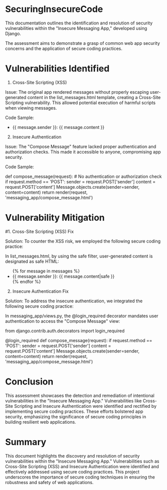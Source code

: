# SecuringInsecureCode

This documentation outlines the identification and resolution of security vulnerabilities within the "Insecure Messaging App," developed using Django. 

The assessment aims to demonstrate a grasp of common web app security concerns and the application of secure coding practices.

# Vulnerabilities Identified
1. Cross-Site Scripting (XSS)

Issue: The original app rendered messages without properly escaping user-generated content in the list_messages.html template, creating a Cross-Site Scripting vulnerability. This allowed potential execution of harmful scripts when viewing messages.

Code Sample:

<ul>
    <li>{{ message.sender }}: {{ message.content }}</li>
</ul>



2. Insecure Authentication

Issue: The "Compose Message" feature lacked proper authentication and authorization checks. This made it accessible to anyone, compromising app security.

Code Sample:

def compose_message(request):
    # No authentication or authorization check
    if request.method == 'POST':
        sender = request.POST['sender']
        content = request.POST['content']
        Message.objects.create(sender=sender, content=content)
    return render(request, 'messaging_app/compose_message.html')

# Vulnerability Mitigation
#1. Cross-Site Scripting (XSS) Fix

Solution: To counter the XSS risk, we employed the following secure coding practice:

In list_messages.html, by using the safe filter, user-generated content is designated as safe HTML:

<ul>
    {% for message in messages %}
        <li>{{ message.sender }}: {{ message.content|safe }}</li>
    {% endfor %}
</ul>




2. Insecure Authentication Fix

Solution: To address the insecure authentication, we integrated the following secure coding practice:

In messaging_app/views.py, the @login_required decorator mandates user authentication to access the "Compose Message" view:

from django.contrib.auth.decorators import login_required

@login_required
def compose_message(request):
    if request.method == 'POST':
        sender = request.POST['sender']
        content = request.POST['content']
        Message.objects.create(sender=sender, content=content)
    return render(request, 'messaging_app/compose_message.html')

# Conclusion
This assessment showcases the detection and remediation of intentional vulnerabilities in the "Insecure Messaging App." Vulnerabilities like Cross-Site Scripting and Insecure Authentication were identified and rectified by implementing secure coding practices. These efforts bolstered app security, emphasizing the significance of secure coding principles in building resilient web applications.

# Summary
This document highlights the discovery and resolution of security vulnerabilities within the "Insecure Messaging App." Vulnerabilities such as Cross-Site Scripting (XSS) and Insecure Authentication were identified and effectively addressed using secure coding practices. This project underscores the importance of secure coding techniques in ensuring the robustness and safety of web applications.
